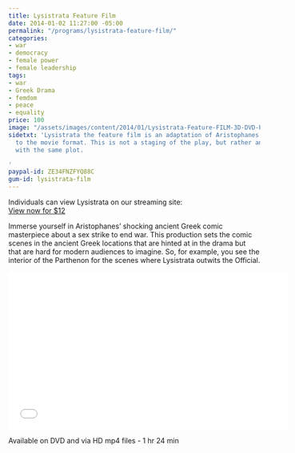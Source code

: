 ```yaml
---
title: Lysistrata Feature Film
date: 2014-01-02 11:27:00 -05:00
permalink: "/programs/lysistrata-feature-film/"
categories:
- war
- democracy
- female power
- female leadership
tags:
- war
- Greek Drama
- femdom
- peace
- equality
price: 100
image: "/assets/images/content/2014/01/Lysistrata-Feature-FILM-3D-DVD-PACKAGE.jpg"
sidetxt: 'Lysistrata the feature film is an adaptation of Aristophanes'' Lysistrata
  to the movie format. This is not a staging of the play, but rather an adaptation
  with the same plot.

'
paypal-id: ZE34FNZFYQ88C
gum-id: lysistrata-film
---
```


Individuals can view Lysistrata on our streaming site:<script src="https://gumroad.com/js/gumroad.js"></script>\
<a class="gumroad-button" href="https://macmillanfilms.gumroad.com/l/kHZXp">View now for $12 </a>

Immerse yourself in Aristophanes’ shocking ancient Greek comic masterpiece about a sex strike to end war. This production sets the comic scenes in the ancient Greek locations that are hinted at in the drama but that are hard for modern audiences to imagine. So, for example, you see the interior of the Parthenon for the scenes where Lysistrata outwits the Official.

<iframe src="//www.youtube.com/embed/sCzmowU7E4U?list=UUEXS3vn0MXMsjkJVdxdaKag&rel=0&modestbranding=1&autohide=1" class="yt" width="560" height="315" frameborder="0" allowfullscreen="allowfullscreen"></iframe>

Available on DVD and via HD mp4 files - 1 hr 24 min